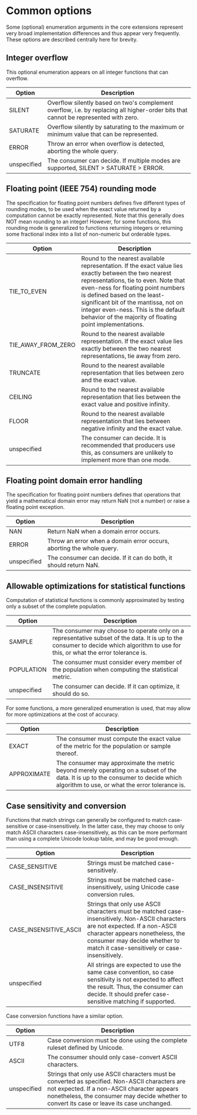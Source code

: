 # Common options

Some (optional) enumeration arguments in the core extensions represent very broad implementation differences and thus appear very frequently. These options are described centrally here for brevity.

## Integer overflow

This optional enumeration appears on all integer functions that can overflow.

| Option      | Description |
|-------------|-------------|
| SILENT      | Overflow silently based on two's complement overflow, i.e. by replacing all higher-order bits that cannot be represented with zero. |
| SATURATE    | Overflow silently by saturating to the maximum or minimum value that can be represented. |
| ERROR       | Throw an error when overflow is detected, aborting the whole query. |
| unspecified | The consumer can decide. If multiple modes are supported, SILENT > SATURATE > ERROR. |

## Floating point (IEEE 754) rounding mode

The specification for floating point numbers defines five different types of rounding modes, to be used when the exact value returned by a computation cannot be exactly represented. Note that this generally does NOT mean rounding to an integer! However, for some functions, this rounding mode is generalized to functions returning integers or returning some fractional index into a list of non-numeric but orderable types.

| Option             | Description |
|--------------------|-------------|
| TIE_TO_EVEN        | Round to the nearest available representation. If the exact value lies exactly between the two nearest representations, tie to even. Note that even-ness for floating point numbers is defined based on the least-significant bit of the mantissa, not on integer even-ness. This is the default behavior of the majority of floating point implementations. |
| TIE_AWAY_FROM_ZERO | Round to the nearest available representation. If the exact value lies exactly between the two nearest representations, tie away from zero. |
| TRUNCATE           | Round to the nearest available representation that lies between zero and the exact value. |
| CEILING            | Round to the nearest available representation that lies between the exact value and positive infinity. |
| FLOOR              | Round to the nearest available representation that lies between negative infinity and the exact value. |
| unspecified        | The consumer can decide. It is recommended that producers use this, as consumers are unlikely to implement more than one mode. |

## Floating point domain error handling

The specification for floating point numbers defines that operations that yield a mathematical domain error may return NaN (not a number) or raise a floating point exception.

| Option      | Description |
|-------------|-------------|
| NAN         | Return NaN when a domain error occurs. |
| ERROR       | Throw an error when a domain error occurs, aborting the whole query. |
| unspecified | The consumer can decide. If it can do both, it should return NaN. |

## Allowable optimizations for statistical functions

Computation of statistical functions is commonly approximated by testing only a subset of the complete population.

| Option      | Description |
|-------------|-------------|
| SAMPLE      | The consumer may choose to operate only on a representative subset of the data. It is up to the consumer to decide which algorithm to use for this, or what the error tolerance is. |
| POPULATION  | The consumer must consider every member of the population when computing the statistical metric. |
| unspecified | The consumer can decide. If it can optimize, it should do so. |

For some functions, a more generalized enumeration is used, that may allow for more optimizations at the cost of accuracy.

| Option      | Description |
|-------------|-------------|
| EXACT       | The consumer must compute the exact value of the metric for the population or sample thereof. |
| APPROXIMATE | The consumer may approximate the metric beyond merely operating on a subset of the data. It is up to the consumer to decide which algorithm to use, or what the error tolerance is. |

## Case sensitivity and conversion

Functions that match strings can generally be configured to match case-sensitive or case-insensitively. In the latter case, they may choose to only match ASCII characters case-insensitively, as this can be more performant than using a complete Unicode lookup table, and may be good enough.

| Option                 | Description |
|------------------------|-------------|
| CASE_SENSITIVE         | Strings must be matched case-sensitively. |
| CASE_INSENSITIVE       | Strings must be matched case-insensitively, using Unicode case conversion rules. |
| CASE_INSENSITIVE_ASCII | Strings that only use ASCII characters must be matched case-insensitively. Non-ASCII characters are not expected. If a non-ASCII character appears nonetheless, the consumer may decide whether to match it case-sensitively or case-insensitively. |
| unspecified            | All strings are expected to use the same case convention, so case sensitivity is not expected to affect the result. Thus, the consumer can decide. It should prefer case-sensitive matching if supported. |

Case conversion functions have a similar option.

| Option      | Description |
|-------------|-------------|
| UTF8        | Case conversion must be done using the complete ruleset defined by Unicode. |
| ASCII       | The consumer should only case-convert ASCII characters. |
| unspecified | Strings that only use ASCII characters must be converted as specified. Non-ASCII characters are not expected. If a non-ASCII character appears nonetheless, the consumer may decide whether to convert its case or leave its case unchanged. |

